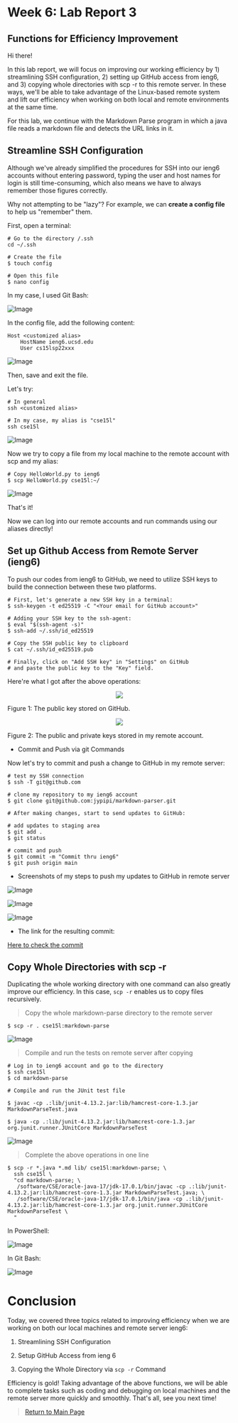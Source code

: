 # Week 6: Lab Report 3

## Functions for Efficiency Improvement

Hi there!

In this lab report, we will focus on improving our working efficiency by 1) streamlining SSH configuration, 2) setting up GitHub access from ieng6, and 3) copying whole directories with scp -r to this remote server. In these ways, we'll be able to take advantage of the Linux-based remote system and lift our efficiency when working on both local and remote environments at the same time.

For this lab, we continue with the Markdown Parse program in which a java file reads a markdown file and detects the URL links in it. 

## Streamline SSH Configuration

Although we've already simplified the procedures for SSH into our ieng6 accounts without entering password, typing the user and host names for login is still time-consuming, which also means we have to always remember those figures correctly.

Why not attempting to be "lazy"? For example, we can **create a config file** to help us "remember" them.

First, open a terminal:

```
# Go to the directory /.ssh
cd ~/.ssh

# Create the file
$ touch config

# Open this file
$ nano config
```

 In my case, I used Git Bash:

![Image](Images/Lab-Report-3/1-1.png)

In the config file, add the following content:

```
Host <customized alias>
    HostName ieng6.ucsd.edu
    User cs15lsp22xxx
```

![Image](Images/Lab-Report-3/1-2.png)

Then, save and exit the file.

Let's try:

```
# In general
ssh <customized alias>

# In my case, my alias is "cse15l"
ssh cse15l
```

![Image](Images/Lab-Report-3/1-3.png)

Now we try to copy a file from my local machine to the remote account with scp and my alias:

```
# Copy HelloWorld.py to ieng6
$ scp HelloWorld.py cse15l:~/
```

![Image](Images/Lab-Report-3/1-5.png)

That's it!

Now we can log into our remote accounts and run commands using our aliases directly!

## Set up Github Access from Remote Server (ieng6)

To push our codes from ieng6 to GitHub, we need to utilize SSH keys to build the connection between these two platforms.

```
# First, let's generate a new SSH key in a terminal:
$ ssh-keygen -t ed25519 -C "<Your email for GitHub account>"

# Adding your SSH key to the ssh-agent:
$ eval "$(ssh-agent -s)"
$ ssh-add ~/.ssh/id_ed25519

# Copy the SSH public key to clipboard
$ cat ~/.ssh/id_ed25519.pub

# Finally, click on "Add SSH key" in "Settings" on GitHub
# and paste the public key to the "Key" field.
```

Here're what I got after the above operations:

<p align="center">

  <img src="Images/Lab-Report-3/1_public_key_github.png">

</p>

<p align="center">

Figure 1: The public key stored on GitHub.

</p>

<p align="center">

  <img src="Images/Lab-Report-3/2_public_and_private_keys_account.png">

</p>

<p align="center">

Figure 2: The public and private keys stored in my remote account.

</p>

* Commit and Push via git Commands

Now let's try to commit and push a change to GitHub in my remote server:

```
# test my SSH connection
$ ssh -T git@github.com

# clone my repository to my ieng6 account
$ git clone git@github.com:jypipi/markdown-parser.git

# After making changes, start to send updates to GitHub:

# add updates to staging area
$ git add .
$ git status

# commit and push
$ git commit -m "Commit thru ieng6"
$ git push origin main
```

* Screenshots of my steps to push my updates to GitHub in remote server

![Image](Images/Lab-Report-3/3a.png)

![Image](Images/Lab-Report-3/3b.png)

![Image](Images/Lab-Report-3/3c.png)

* The link for the resulting commit:

[Here to check the commit](https://github.com/jypipi/markdown-parser/commit/d4ed78d6c33ad4670682da88c537b15ab3b0efeb)

## Copy Whole Directories with scp -r

Duplicating the whole working directory with one command can also greatly improve our efficiency. In this case, `scp -r` enables us to copy files recursively.

> Copy the whole markdown-parse directory to the remote server

```
$ scp -r . cse15l:markdown-parse
```

![Image](Images/Lab-Report-3/3-1.png)

> Compile and run the tests on remote server after copying

```
# Log in to ieng6 account and go to the directory
$ ssh cse15l
$ cd markdown-parse

# Compile and run the JUnit test file

$ javac -cp .:lib/junit-4.13.2.jar:lib/hamcrest-core-1.3.jar MarkdownParseTest.java

$ java -cp .:lib/junit-4.13.2.jar:lib/hamcrest-core-1.3.jar org.junit.runner.JUnitCore MarkdownParseTest
```

![Image](Images/Lab-Report-3/3-2.png)

> Complete the above operations in one line

```
$ scp -r *.java *.md lib/ cse15l:markdown-parse; \
  ssh cse15l \
  "cd markdown-parse; \
   /software/CSE/oracle-java-17/jdk-17.0.1/bin/javac -cp .:lib/junit-4.13.2.jar:lib/hamcrest-core-1.3.jar MarkdownParseTest.java; \
   /software/CSE/oracle-java-17/jdk-17.0.1/bin/java -cp .:lib/junit-4.13.2.jar:lib/hamcrest-core-1.3.jar org.junit.runner.JUnitCore MarkdownParseTest \
  "
```

In PowerShell:

![Image](Images/Lab-Report-3/3-3.png)

In Git Bash:

![Image](Images/Lab-Report-3/3-3_gitBash.png)

# Conclusion

Today, we covered three topics related to improving efficiency when we are working on both our local machines and remote server ieng6:

1) Streamlining SSH Configuration

2) Setup GitHub Access from ieng 6

3) Copying the Whole Directory via `scp -r` Command

Efficiency is gold! Taking advantage of the above functions, we will be able to complete tasks such as coding and debugging on local machines and the remote server more quickly and smoothly. That's all, see you next time!

> [Return to Main Page](https://jypipi.github.io/cse15l-lab-reports/index.html)
